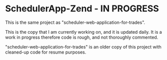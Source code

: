 # SchedulerApp-Zend - IN PROGRESS
This is the same project as "scheduler-web-application-for-trades".

This is the copy that I am currently working on, and it is updated daily. It is a work in progress therefore code is rough, and not thoroughly commented.

"scheduler-web-application-for-trades" is an older copy of this project with cleaned-up code for resume purposes.
